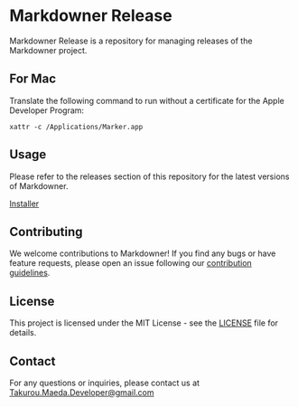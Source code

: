 # Markdowner Release

Markdowner Release is a repository for managing releases of the Markdowner project.

## For Mac

Translate the following command to run without a certificate for the Apple Developer Program:

```shell
xattr -c /Applications/Marker.app
```

## Usage

Please refer to the releases section of this repository for the latest versions of Markdowner.

[Installer](https://github.com/TakurouMaeda/markdowner-releases/releases)

## Contributing

We welcome contributions to Markdowner! If you find any bugs or have feature requests, please open an issue following our [contribution guidelines](CONTRIBUTING.md).

## License

This project is licensed under the MIT License - see the [LICENSE](LICENSE) file for details.

## Contact

For any questions or inquiries, please contact us at <Takurou.Maeda.Developer@gmail.com>

